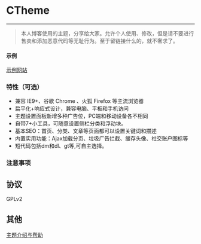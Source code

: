 # CTheme

-------------
> 本人博客使用的主题，分享给大家。允许个人使用、修改，但是请不要进行售卖和添加恶意代码等无耻行为。至于留链接什么的，就不奢求了。


#### 示例

[示例网站](http://www.chenjianhang.com/)


### 特性（可选）

* 兼容 IE9+、谷歌 Chrome 、火狐 Firefox 等主流浏览器
* 扁平化+响应式设计，兼容电脑、平板和手机访问
* 主题设置面板新增多种广告位，PC端和移动设备各不相同
* 自带7+小工具，可随意设置侧栏分类和浮动块。
* 基本SEO：首页、分类、文章等页面都可以设置关键词和描述
* 内置实用功能：Ajax加载分页、垃圾广告拦截、缓存头像、社交账户图标等
* 短代码包括dm和dl、gt等,可自主选择。


### 注意事项


## 协议

GPLv2


## 其他

[主题介绍与帮助](http://www.chenjianhang.com/1090.html)